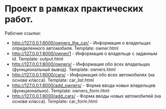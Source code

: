 Проект в рамках практических работ.
=====================

Рабочие ссылки:
- http://127.0.0.1:8000/owners_the_car/ - Информация о владельцах определенного автомобиля. Template: owner.html
- http://127.0.0.1:8000/owner/1 - Информация о владельце с заданным id. Template: output.html
- http://127.0.0.1:8000/owners/ - Информация обо всех владельцах (функциональный вывод). Template: owners.html
- http://127.0.0.1:8000/cars/ - Информация обо всех автомобилях (на основе класса). Template: car_list.html
- http://127.0.0.1:8000/add_owners/ - Форма ввода новых владельцев (функционально). Template: owners_form.html
- http://127.0.0.1:8000/add_cars/ - Форма вводы новых автомобилей (на основе класса). Template: car_form.html